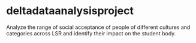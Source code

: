 # deltadataanalysisproject
Analyze the range of social acceptance of people of different cultures and categories across LSR and identify their impact on the student body.
